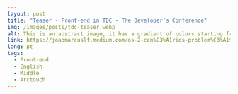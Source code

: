 ```yaml
---
layout: post
title: "Teaser - Front-end in TDC - The Developer’s Conference"
img: /images/posts/tdc-teaser.webp
alt: This is an abstract image, it has a gradient of colors starting from Orange, to Yellow.
link: https://joaomarcuslf.medium.com/os-2-cen%C3%A1rios-problem%C3%A1ticos-mais-comuns-no-desenvolvimento-de-softwares-2040a5bcf3b2
lang: pt
tags:
  - Front-end
  - English
  - Middle
  - Arctouch
---
```


